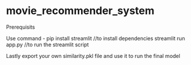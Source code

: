 # movie_recommender_system

Prerequisits

Use command -
pip install streamlit  //to install dependencies
streamlit run app.py //to run the streamlit script

Lastly export your own similarity.pkl file and use it to run the final model


